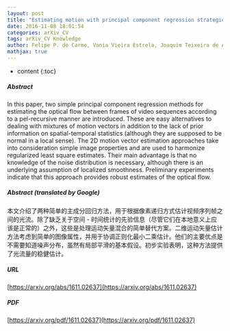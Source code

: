 ```yaml
---
layout: post
title: "Estimating motion with principal component regression strategies"
date: 2016-11-08 18:01:54
categories: arXiv_CV
tags: arXiv_CV Knowledge
author: Felipe P. do Carmo, Vania Vieira Estrela, Joaquim Teixeira de Assis
mathjax: true
---
```


* content
{:toc}

##### Abstract
In this paper, two simple principal component regression methods for estimating the optical flow between frames of video sequences according to a pel-recursive manner are introduced. These are easy alternatives to dealing with mixtures of motion vectors in addition to the lack of prior information on spatial-temporal statistics (although they are supposed to be normal in a local sense). The 2D motion vector estimation approaches take into consideration simple image properties and are used to harmonize regularized least square estimates. Their main advantage is that no knowledge of the noise distribution is necessary, although there is an underlying assumption of localized smoothness. Preliminary experiments indicate that this approach provides robust estimates of the optical flow.

##### Abstract (translated by Google)
本文介绍了两种简单的主成分回归方法，用于根据像素递归方式估计视频序列帧之间的光流。除了缺乏关于空间 - 时间统计的先验信息（尽管它们在本地意义上应该是正常的）之外，这些是处理运动矢量混合的简单替代方案。二维运动矢量估计方法考虑到简单的图像属性，并用于协调正则化最小二乘估计。他们的主要优点是不需要知道噪声分布，虽然有局部平滑的基本假设。初步实验表明，这种方法提供了光流量的稳健估计。

##### URL
[https://arxiv.org/abs/1611.02637](https://arxiv.org/abs/1611.02637)

##### PDF
[https://arxiv.org/pdf/1611.02637](https://arxiv.org/pdf/1611.02637)

